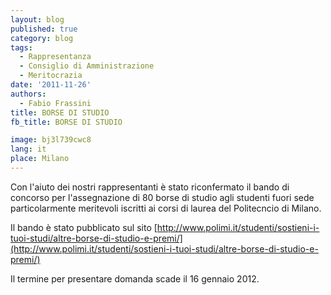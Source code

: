 ```yaml
---
layout: blog
published: true
category: blog
tags:
  - Rappresentanza
  - Consiglio di Amministrazione
  - Meritocrazia
date: '2011-11-26'
authors:
  - Fabio Frassini
title: BORSE DI STUDIO
fb_title: BORSE DI STUDIO

image: bj3l739cwc8
lang: it
place: Milano
---
```


Con l'aiuto dei nostri rappresentanti è stato riconfermato il bando di concorso per l'assegnazione di 80 borse di studio agli studenti fuori sede particolarmente meritevoli iscritti ai corsi di laurea del Politecncio di Milano.

Il bando è stato pubblicato sul sito [http://www.polimi.it/studenti/sostieni-i-tuoi-studi/altre-borse-di-studio-e-premi/](http://www.polimi.it/studenti/sostieni-i-tuoi-studi/altre-borse-di-studio-e-premi/)

Il termine per presentare domanda scade il 16 gennaio 2012.
